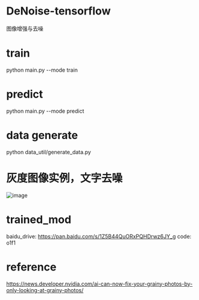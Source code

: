 # DeNoise-tensorflow
图像增强与去噪


# train
python main.py --mode train

# predict
python main.py --mode predict

# data generate
python data_util/generate_data.py

# 灰度图像实例，文字去噪
![image](https://github.com/zhangxiao339/DeNoise-tensorflow/blob/master/demo.png)

# trained_mod
baidu_drive: https://pan.baidu.com/s/1Z5B44QuORxPQHDrwz6JY_g  code: o1f1

# reference
https://news.developer.nvidia.com/ai-can-now-fix-your-grainy-photos-by-only-looking-at-grainy-photos/
